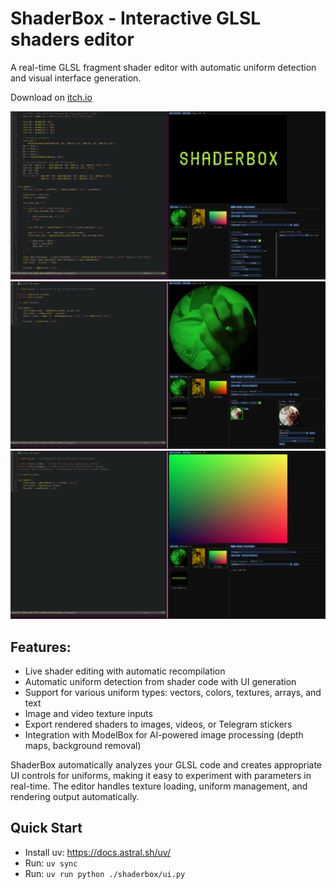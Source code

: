 # ShaderBox - Interactive GLSL shaders editor
A real-time GLSL fragment shader editor with automatic uniform detection and visual interface generation.

Download on [itch.io](https://where-is-your-keyboard.itch.io/shaderbox)


![screenshot_0](./screenshot_0.png)
![screenshot_1](./screenshot_1.png)
![screenshot_2](./screenshot_2.png)


## Features:
- Live shader editing with automatic recompilation
- Automatic uniform detection from shader code with UI generation
- Support for various uniform types: vectors, colors, textures, arrays, and text
- Image and video texture inputs
- Export rendered shaders to images, videos, or Telegram stickers
- Integration with ModelBox for AI-powered image processing (depth maps, background removal)

ShaderBox automatically analyzes your GLSL code and creates appropriate UI controls for uniforms, making it easy to experiment with parameters in real-time. The editor handles texture loading, uniform management, and rendering output automatically.

## Quick Start
- Install uv: https://docs.astral.sh/uv/
- Run: `uv sync`
- Run: `uv run python ./shaderbox/ui.py`
